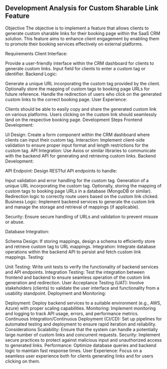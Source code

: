 ## Development Analysis for Custom Sharable Link Feature

Objective
The objective is to implement a feature that allows clients to generate custom sharable links for their booking page within the SaaS CRM solution. This feature aims to enhance client engagement by enabling them to promote their booking services effectively on external platforms.

Requirements
Client Interface:

Provide a user-friendly interface within the CRM dashboard for clients to generate custom links.
Input field for clients to enter a custom tag or identifier.
Backend Logic:

Generate a unique URL incorporating the custom tag provided by the client.
Optionally store the mapping of custom tags to booking page URLs for future reference.
Handle the redirection of users who click on the generated custom links to the correct booking page.
User Experience:

Clients should be able to easily copy and share the generated custom link on various platforms.
Users clicking on the custom link should seamlessly land on the respective booking page.
Development Steps
Frontend Development:

UI Design: Create a form component within the CRM dashboard where clients can input their custom tag.
Interaction: Implement client-side validation to ensure proper input format and length restrictions for the custom tag.
API Integration: Use Axios or similar libraries to communicate with the backend API for generating and retrieving custom links.
Backend Development:

API Endpoint: Design RESTful API endpoints to handle:

Input validation and error handling for the custom tag.
Generation of a unique URL incorporating the custom tag.
Optionally, storing the mapping of custom tags to booking page URLs in a database (MongoDB or similar).
Redirection logic to correctly route users based on the custom link clicked.
Business Logic: Implement backend services to generate the custom link and manage the storage and retrieval of mappings (if applicable).

Security: Ensure secure handling of URLs and validation to prevent misuse or abuse.

Database Integration:

Schema Design: If storing mappings, design a schema to efficiently store and retrieve custom tag to URL mappings.
Integration: Integrate database operations within the backend API to persist and fetch custom link mappings.
Testing:

Unit Testing: Write unit tests to verify the functionality of backend services and API endpoints.
Integration Testing: Test the integration between frontend and backend to ensure seamless operation of the custom link generation and redirection.
User Acceptance Testing (UAT): Involve stakeholders (clients) to validate the user interface and functionality from a usability standpoint.
Deployment and Monitoring:

Deployment: Deploy backend services to a suitable environment (e.g., AWS, Azure) with proper scaling capabilities.
Monitoring: Implement monitoring and logging to track API usage, errors, and performance metrics.
Continuous Integration/Continuous Deployment (CI/CD): Set up pipelines for automated testing and deployment to ensure rapid iteration and reliability.
Considerations
Scalability: Ensure that the system can handle a potentially large number of custom links and concurrent requests.
Security: Implement secure practices to protect against malicious input and unauthorized access to generated links.
Performance: Optimize database queries and backend logic to maintain fast response times.
User Experience: Focus on a seamless user experience both for clients generating links and for users clicking on them.
